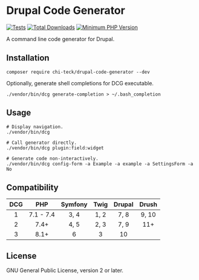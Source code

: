 # Drupal Code Generator

[![Tests](https://github.com/Chi-teck/drupal-code-generator/workflows/Tests/badge.svg)](https://github.com/Chi-teck/drupal-code-generator/actions?query=workflow%3ATests)
[![Total Downloads](https://poser.pugx.org/chi-teck/drupal-code-generator/downloads)](//packagist.org/packages/chi-teck/drupal-code-generator)
[![Minimum PHP Version](https://img.shields.io/badge/php-%3E%3D%208.1-8892BF.svg?style=flat)](https://php.net/)

A command line code generator for Drupal.

## Installation
```
composer require chi-teck/drupal-code-generator --dev
```

Optionally, generate shell completions for DCG executable.
```
./vendor/bin/dcg generate-completion > ~/.bash_completion
```

## Usage
```shell
# Display navigation.
./vendor/bin/dcg

# Call generator directly.
./vendor/bin/dcg plugin:field:widget

# Generate code non-interactively.
./vendor/bin/dcg config-form -a Example -a example -a SettingsForm -a No
```

## Compatibility
DCG|PHP|Symfony|Twig|Drupal|Drush
:-:|:-:|:-:|:-:|:-:|:-:
1|7.1 - 7.4|3, 4|1, 2|7, 8|9, 10
2|7.4+|4, 5|2, 3|7, 9|11+
3|8.1+|6|3|10|

## License
GNU General Public License, version 2 or later.
